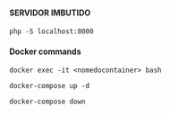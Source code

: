 #### SERVIDOR IMBUTIDO

```shell
php -S localhost:8000 
```
#### Docker commands

```shell
docker exec -it <nomedocontainer> bash
```
```shell
docker-compose up -d
```
```shell
docker-compose down
```